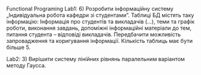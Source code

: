 Functional Programing
Lab1: 
6) Розробити інформаційну систему „Індивідуальна робота кафедри зі студентами”. Таблиці БД містять таку інформацію: Інформація про студентів та викладачів (...), теми та графік роботи, виконання завдань, допоміжні інформаційні матеріали до тем, питання студента – відповіді викладачів. Передбачити можливість запровадження та коригування інформації. Кількість таблиць має бути більше 5. 

Lab2:
3) Вирішити систему лінійних рівнянь паралельним варіантом методу Гаусса.
